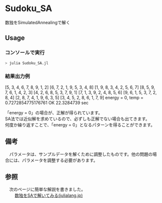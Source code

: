 # Sudoku_SA
数独をSimulatedAnnealingで解く  
  
## Usage
### コンソールで実行
```julia
> julia Sudoku_SA.jl
```

### 結果出力例
  
[5, 3, 4, 6, 7, 8, 9, 1, 2]
[6, 7, 2, 1, 9, 5, 3, 4, 8]
[1, 9, 8, 3, 4, 2, 5, 6, 7]
[8, 5, 9, 7, 6, 1, 4, 2, 3]
[4, 2, 6, 8, 5, 3, 7, 9, 1]
[7, 1, 3, 9, 2, 4, 8, 5, 6]
[9, 6, 1, 5, 3, 7, 2, 8, 4]
[2, 8, 7, 4, 1, 9, 6, 3, 5]
[3, 4, 5, 2, 8, 6, 1, 7, 9]
energy = 0, temp = 0.7272854775176761
OK
22.3284739 sec
  
「energy = 0」の場合が、正解が得られています。  
SA法では近似解を求めているので、必ずしも正解でない場合も出てきます。  
何度か繰り返すことで、「energy = 0」となるパターンを得ることができます。  

## 備考
  
　パラメータは、サンプルデータを解くために調整したものです。他の問題の場合には、パラメータを調整する必要があります。

## 参照
　次のページに簡単な解説を書きました。  
　　  [数独をSAで解いてみる(julialang.jp)](https://julialang.jp/2022/05/12/sudoku/)
